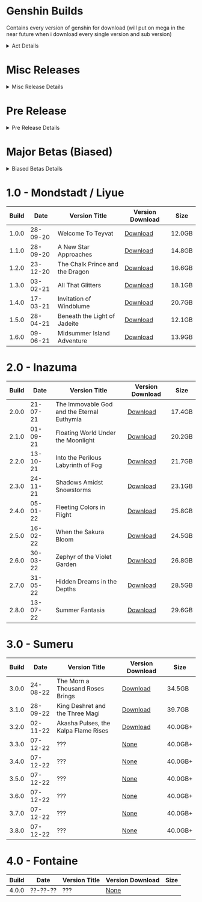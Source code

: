 # Genshin Builds

Contains every version of genshin for download (will put on mega in the near future when i download every single version and sub version)

<details>
  <summary>Act Details</summary>
  
    This was mainly added to test summaries

    Act Prologue - The Outlander Who Caught the Wind (Mondstadt)

    Act One - Farewell, Archaic Lord (Liyue)   

    Act Two - Omnipresence Over Mortals (Inazuma) 

    Act Three - Truth Amongst the Pages of Purana (Sumeru)   

    Act Four - Masquerade of the Guilty (Fontaine)    

    Act Five - Incandescent Ode of Resurrection (Natlan) 

    Act Six - Everwinter Without Mercy (Snezhnaya)

    Act ? - The Dream Yet to Be Dreamed (Khaenri'ah)

</details>

# Misc Releases
<details>
  <summary>Misc Release Details</summary>

| Build                  	 | Date          	 |		    Version Title             |		    Version Download             |		    Size             |
| ------------------------------ | --------------------- | ------------------------------ | ------------------------------ | ------------------------------ |
| ?.?.?        	 |  ??-??-??	   	 |		Desitncy|		[Download](https://autopatchhk.yuanshen.com/client_app/destincy.zip)|		218MB|
| 1.2.1565149        	 |  ??-??-??	   	 |		1.2-1565149_1.2_rel-1594157_test|		[Download](https://autopatchcn.yuanshen.com/client_app/pc_release/1.2-1565149_1.2_rel-1594157_test.zip)|		16.1GB|

</details>

# Pre Release
<details>
  <summary>Pre Release Details</summary>

| Build                  	 | Date          	 |		    Version Title             |		    Version Download             |		    Size             |
| ------------------------------ | --------------------- | ------------------------------ | ------------------------------ | ------------------------------ |
| 0.0.1        	 |  21-06-19	   	 |		Closed Beta 1|		~~Download~~ i will upload eventually|		3.5GB|
| 0.7.0        	 |  ??-??-20	   	 |		Closed Beta 2|		[Download](https://autopatchhk.yuanshen.com/client_app/pc_plus19/Genshin_0.7.0.zip)|		7.6GB|
| 0.7.1        	 |  18-03-20	   	 |		Closed Beta 2|		[Download](https://autopatchhk.yuanshen.com/client_app/pc_plus19/Genshin_0.7.1.zip)|		7.8GB|
| 0.9.0        	 |  ??-??-20	   	 |		Closed Beta 3|		[Download](https://autopatchcn.yuanshen.com/client_app/pc_release/YuanShen_0.9.0.zip)|		8.4GB|
| 0.9.1        	 |  ??-??-20	   	 |		Closed Beta 3|		[Download](https://autopatchcn.yuanshen.com/client_app/pc_release/YuanShen_0.9.1.zip)|		8.5GB|
| 0.9.2        	 |  ??-??-20	   	 |		Closed Beta 3|		[Download](https://autopatchcn.yuanshen.com/client_app/pc_release/YuanShen_0.9.2.zip)|		8.5GB|
| 0.9.3        	 |  ??-??-20	   	 |		Closed Beta 3|		[Download](https://autopatchcn.yuanshen.com/client_app/pc_release/YuanShen_0.9.3.zip)|		8.5GB|


</details>

# Major Betas (Biased)
<details>
  <summary>Biased Betas Details</summary>

| Build                  	 | Date          	 |		    Version Title             |		    Version Download             |		    Size             |
| ------------------------------ | --------------------- | ------------------------------ | ------------------------------ | ------------------------------ |
| 2.8.50        	 |  ??-??-25	   	 |		3.0 Beta|		[Download](https://autopatchcn.yuanshen.com/client_app/download/beta_pc/20220708103922_J7gB70oC8LbfoVse/YuanShen_2.8.50_beta.zip)|		33.6GB|

</details>

# 1.0 - Mondstadt / Liyue
| Build                  	 | Date          	 |		    Version Title             |		    Version Download             |		    Size             |
| ------------------------------ | --------------------- | ------------------------------ | ------------------------------ | ------------------------------ |
| 1.0.0        	 |  28-09-20 	   	 |		Welcome To Teyvat|		[Download](https://autopatchhk.yuanshen.com/client_app/pc_mihoyo/20200928_a9f631857c460585/GenshinImpact_1.0.0.zip)|		12.0GB|
| 1.1.0        	 |  28-09-20	   	 |		A New Star Approaches|		[Download](https://autopatchhk.yuanshen.com/client_app/pc_mihoyo/20201111_8e266b33e565ddf8/GenshinImpact_1.1.0.zip)|		14.8GB|
| 1.2.0        	 |  23-12-20	   	 |		The Chalk Prince and the Dragon|		[Download](https://autopatchhk.yuanshen.com/client_app/pc_mihoyo/20201223_267c0ad2673e87a2/GenshinImpact_1.2.0.zip)|		16.6GB|
| 1.3.0        	 |  03-02-21	   	 |		All That Glitters|		[Download](https://autopatchhk.yuanshen.com/client_app/pc_mihoyo/20210203_f97a39582b45649f/GenshinImpact_1.3.0.zip)|		18.1GB|
| 1.4.0        	 |  17-03-21	   	 |		Invitation of Windblume|		[Download](https://autopatchhk.yuanshen.com/client_app/pc_mihoyo/20210317_67c8f1002bb26672/GenshinImpact_1.4.0.zip)|		20.7GB|
| 1.5.0        	 |  28-04-21	   	 |		Beneath the Light of Jadeite|		[Download](https://autopatchhk.yuanshen.com/client_app/pc_mihoyo/20210428_de80a243f7474c39/GenshinImpact_1.5.0.zip)|		12.1GB|
| 1.6.0        	 |  09-06-21	   	 |		Midsummer Island Adventure|		[Download](https://autopatchhk.yuanshen.com/client_app/pc_mihoyo/20210609_15f555799e5d6233/GenshinImpact_1.6.0.zip)|		13.9GB|

# 2.0 - Inazuma
| Build                  	 | Date          	 |		    Version Title             |		    Version Download             |		    Size             |
| ------------------------------ | --------------------- | ------------------------------ | ------------------------------ | ------------------------------ |
| 2.0.0        	 |  21-07-21	   	 |		The Immovable God and the Eternal Euthymia|		[Download](https://autopatchhk.yuanshen.com/client_app/pc_mihoyo/20210721_3a3ca8dfe8b26ea2/GenshinImpact_2.0.0.zip)|		17.4GB|
| 2.1.0        	 |  01-09-21	   	 |		Floating World Under the Moonlight|		[Download](https://autopatchhk.yuanshen.com/client_app/pc_mihoyo/20210901_db535e31166295ac/GenshinImpact_2.1.0.zip)|		20.2GB|
| 2.2.0        	 |  13-10-21	   	 |		Into the Perilous Labyrinth of Fog|		[Download](https://autopatchhk.yuanshen.com/client_app/pc_mihoyo/20211013_407d783aa6b98191/GenshinImpact_2.2.0.zip)|		21.7GB|
| 2.3.0        	 |  24-11-21	   	 |		Shadows Amidst Snowstorms|		[Download](https://autopatchhk.yuanshen.com/client_app/download/pc_zip/20211117173404_G0gLRnxvOd4PvSu9/GenshinImpact_2.3.0.zip)|		23.1GB|
| 2.4.0        	 |  05-01-22	   	 |		Fleeting Colors in Flight|		[Download](https://autopatchhk.yuanshen.com/client_app/download/pc_zip/20211225051318_JHACtHpvJ2yRaZH0/GenshinImpact_2.4.0.zip)|		25.8GB|
| 2.5.0        	 |  16-02-22	   	 |		When the Sakura Bloom|		[Download](https://autopatchhk.yuanshen.com/client_app/download/pc_zip/20220125104720_x2gRaOdngikczohR/GenshinImpact_2.5.0.zip)|		24.5GB|
| 2.6.0        	 |  30-03-22	   	 |		Zephyr of the Violet Garden|		[Download](https://autopatchhk.yuanshen.com/client_app/download/pc_zip/20220318211020_aWEQCaw5ZERt54rm/GenshinImpact_2.6.0.zip)|		26.8GB|
| 2.7.0        	 |  31-05-22	   	 |		Hidden Dreams in the Depths|		[Download](https://autopatchhk.yuanshen.com/client_app/download/pc_zip/20220429112415_dDweiEHDnBI6cKmM/GenshinImpact_2.7.0.zip)|		28.5GB|
| 2.8.0        	 |  13-07-22	   	 |		Summer Fantasia|		[Download](https://autopatchhk.yuanshen.com/client_app/download/pc_zip/20220625012443_r2qBGYstD0u3Q9xK/GenshinImpact_2.8.0.zip)|		29.6GB|

# 3.0 - Sumeru
| Build                  	 | Date          	 |		    Version Title             |		    Version Download             |		    Size             |
| ------------------------------ | --------------------- | ------------------------------ | ------------------------------ | ------------------------------ |
| 3.0.0        	 |  24-08-22	   	 |		The Morn a Thousand Roses Brings|		[Download](https://autopatchhk.yuanshen.com/client_app/download/pc_zip/20220815143807_dyIghvy1b5fjfzHU/GenshinImpact_3.0.0.zip)|		34.5GB|
| 3.1.0        	 |  28-09-22	   	 |		King Deshret and the Three Magi|		[Download](https://autopatchhk.yuanshen.com/client_app/download/pc_zip/20220917165430_NyMmj1Ta9KlZKgCZ/GenshinImpact_3.1.0.zip)|		39.7GB|
| 3.2.0        	 |  02-11-22	   	 |		Akasha Pulses, the Kalpa Flame Rises|		[Download](https://autopatchhk.yuanshen.com/client_app/download/pc_zip/20221024103618_h2e3o3zijYKEqHnQ/GenshinImpact_3.2.0.zip)|		40.0GB+|
| 3.3.0        	 |  07-12-22	   	 |		???|		[None]()|		40.0GB+|
| 3.4.0        	 |  07-12-22	   	 |		???|		[None]()|		40.0GB+|
| 3.5.0        	 |  07-12-22	   	 |		???|		[None]()|		40.0GB+|
| 3.6.0        	 |  07-12-22	   	 |		???|		[None]()|		40.0GB+|
| 3.7.0        	 |  07-12-22	   	 |		???|		[None]()|		40.0GB+|
| 3.8.0        	 |  07-12-22	   	 |		???|		[None]()|		40.0GB+|

# 4.0 - Fontaine
| Build                  	 | Date          	 |		    Version Title             |		    Version Download             |		    Size             |
| ------------------------------ | --------------------- | ------------------------------ | ------------------------------ | ------------------------------ |
| 4.0.0        	 |  ??-??-??	   	 |		???|		[None]()
